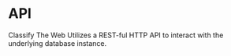 # API

Classify The Web Utilizes a REST-ful HTTP API to interact with the underlying database instance.
